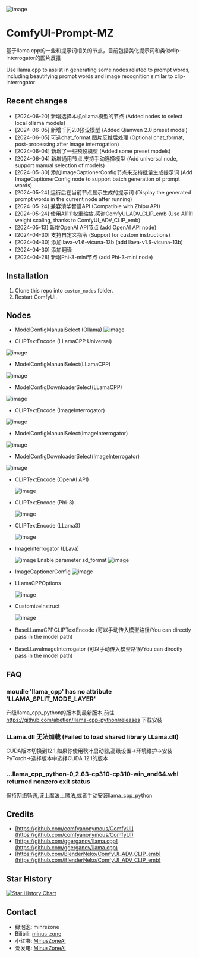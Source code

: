 ![image](https://github.com/MinusZoneAI/ComfyUI-Prompt-MZ/assets/5035199/c5bae957-2c47-4a73-86e0-2949fcf72fd5)


# ComfyUI-Prompt-MZ
基于llama.cpp的一些和提示词相关的节点，目前包括美化提示词和类似clip-interrogator的图片反推

Use llama.cpp to assist in generating some nodes related to prompt words, including beautifying prompt words and image recognition similar to clip-interrogator

## Recent changes 
* [2024-06-20] 新增选择本机ollama模型的节点 (Added nodes to select local ollama models)
* [2024-06-05] 新增千问2.0预设模型 (Added Qianwen 2.0 preset model)
* [2024-06-05] 可选chat_format,图片反推后处理 (Optional chat_format, post-processing after image interrogation)
* [2024-06-04] 新增了一些预设模型 (Added some preset models)
* [2024-06-04] 新增通用节点,支持手动选择模型 (Add universal node, support manual selection of models)
* [2024-05-30] 添加ImageCaptionerConfig节点来支持批量生成提示词 (Add ImageCaptionerConfig node to support batch generation of prompt words)
* [2024-05-24] 运行后在当前节点显示生成的提示词 (Display the generated prompt words in the current node after running)
* [2024-05-24] 兼容清华智谱API (Compatible with Zhipu API)
* [2024-05-24] 使用A1111权重缩放,感谢ComfyUI_ADV_CLIP_emb (Use A1111 weight scaling, thanks to ComfyUI_ADV_CLIP_emb)
* [2024-05-13] 新增OpenAI API节点 (add OpenAI API node)
* [2024-04-30] 支持自定义指令 (Support for custom instructions)
* [2024-04-30] 添加llava-v1.6-vicuna-13b (add llava-v1.6-vicuna-13b)
* [2024-04-30] 添加翻译
* [2024-04-28] 新增Phi-3-mini节点 (add Phi-3-mini node)

## Installation
1. Clone this repo into `custom_nodes` folder.
2. Restart ComfyUI.
 
## Nodes
+ ModelConfigManualSelect (Ollama)
![image](https://github.com/MinusZoneAI/ComfyUI-Prompt-MZ/assets/5035199/2009e330-0f1f-4f28-9b4c-8446d3cdc519)


+ CLIPTextEncode (LLamaCPP Universal)
  
![image](https://github.com/MinusZoneAI/ComfyUI-Prompt-MZ/assets/5035199/1f66ce10-920f-4ada-9287-f86a51782bff)


+ ModelConfigManualSelect(LLamaCPP)
  
![image](https://github.com/MinusZoneAI/ComfyUI-Prompt-MZ/assets/5035199/42473248-8902-43d7-a08b-37bb3d20b4aa)

+ ModelConfigDownloaderSelect(LLamaCPP)
  
![image](https://github.com/MinusZoneAI/ComfyUI-Prompt-MZ/assets/5035199/6a2f561b-deb0-43d3-900f-c9d6b23d0ea4)



+ CLIPTextEncode (ImageInterrogator)
  
![image](https://github.com/MinusZoneAI/ComfyUI-Prompt-MZ/assets/5035199/e76eb5dc-1c6c-4a59-8197-8bd7b56c3889)

+ ModelConfigManualSelect(ImageInterrogator)
  
![image](https://github.com/MinusZoneAI/ComfyUI-Prompt-MZ/assets/5035199/71a48734-e3f3-4ced-a8d7-cd334340efdb)


+ ModelConfigDownloaderSelect(ImageInterrogator)
  
![image](https://github.com/MinusZoneAI/ComfyUI-Prompt-MZ/assets/5035199/bfec7696-1f86-4fe5-9dc3-807b39366524)



+ CLIPTextEncode (OpenAI API)

  ![image](https://github.com/MinusZoneAI/ComfyUI-Prompt-MZ/assets/5035199/14e9a96a-ec1b-481d-8f5a-43cd752ad01b)

+ CLIPTextEncode (Phi-3)

  ![image](https://github.com/MinusZoneAI/ComfyUI-Prompt-MZ/assets/5035199/c4b97aeb-23c0-4cf1-a6a5-d259fdf83f6e)


+ CLIPTextEncode (LLama3)

  ![image](https://github.com/MinusZoneAI/ComfyUI-Prompt-MZ/assets/5035199/40da75ab-46db-4f38-9d8e-b7f9184f77fa)


+ ImageInterrogator (LLava)

  ![image](https://github.com/MinusZoneAI/ComfyUI-Prompt-MZ/assets/5035199/f397c432-c2f7-4d48-9b95-2031cfb19e8c)
  Enable parameter sd_format
  ![image](https://github.com/MinusZoneAI/ComfyUI-Prompt-MZ/assets/5035199/4d2cf65d-e8a3-4dfa-b735-9d591638028c)

+ ImageCaptionerConfig
![image](https://github.com/MinusZoneAI/ComfyUI-Prompt-MZ/assets/5035199/147941a2-cb5f-418f-acd9-8e17ffaf044a)


+ LLamaCPPOptions

  ![image](https://github.com/MinusZoneAI/ComfyUI-Prompt-MZ/assets/5035199/256483e0-c3b7-4d04-82f4-f71f7d9584c9)

+ CustomizeInstruct

  ![image](https://github.com/MinusZoneAI/ComfyUI-Prompt-MZ/assets/5035199/d328ba44-2eab-4f95-bd35-585a9cdc9ec2)


+ BaseLLamaCPPCLIPTextEncode (可以手动传入模型路径/You can directly pass in the model path)
+ BaseLLavaImageInterrogator (可以手动传入模型路径/You can directly pass in the model path)

## FAQ

### moudle 'llama_cpp' has no attribute 'LLAMA_SPLIT_MODE_LAYER'
升级llama_cpp_python的版本到最新版本,前往 https://github.com/abetlen/llama-cpp-python/releases 下载安装

### LLama.dll 无法加载 (Failed to load shared library LLama.dll)
CUDA版本切换到12.1,如果你使用秋叶启动器,高级设置->环境维护->安装PyTorch->选择版本中选择CUDA 12.1的版本


### ...llama_cpp_python-0,2.63-cp310-cp310-win_and64.whl returned nonzero exit status
保持网络畅通,该上魔法上魔法,或者手动安装llama_cpp_python




## Credits
+ [https://github.com/comfyanonymous/ComfyUI](https://github.com/comfyanonymous/ComfyUI)
+ [https://github.com/ggerganov/llama.cpp](https://github.com/ggerganov/llama.cpp)
+ [https://github.com/BlenderNeko/ComfyUI_ADV_CLIP_emb](https://github.com/BlenderNeko/ComfyUI_ADV_CLIP_emb)

## Star History

<a href="https://star-history.com/#MinusZoneAI/ComfyUI-Prompt-MZ&Date">
 <picture>
   <source media="(prefers-color-scheme: dark)" srcset="https://api.star-history.com/svg?repos=MinusZoneAI/ComfyUI-Prompt-MZ&type=Date&theme=dark" />
   <source media="(prefers-color-scheme: light)" srcset="https://api.star-history.com/svg?repos=MinusZoneAI/ComfyUI-Prompt-MZ&type=Date" />
   <img alt="Star History Chart" src="https://api.star-history.com/svg?repos=MinusZoneAI/ComfyUI-Prompt-MZ&type=Date" />
 </picture>
</a>

## Contact
- 绿泡泡: minrszone
- Bilibili: [minus_zone](https://space.bilibili.com/5950992)
- 小红书: [MinusZoneAI](https://www.xiaohongshu.com/user/profile/5f072e990000000001005472)
- 爱发电: [MinusZoneAI](https://afdian.net/@MinusZoneAI)
